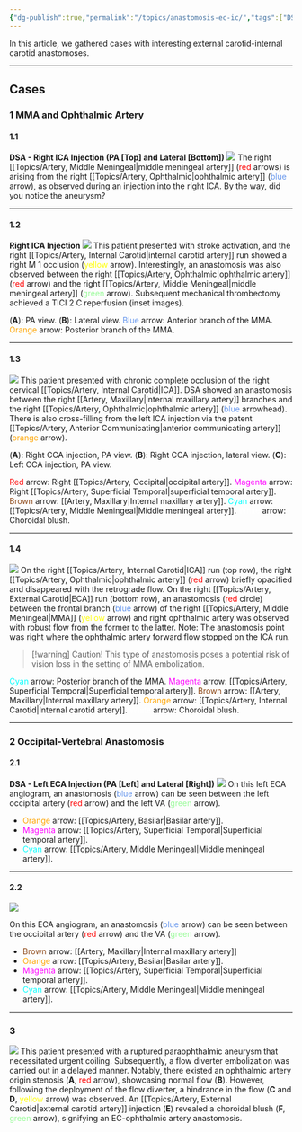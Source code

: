 ```yaml
---
{"dg-publish":true,"permalink":"/topics/anastomosis-ec-ic/","tags":["DSA","anatomy"],"created":"2023-09-14T14:09:03.788-07:00","updated":"2024-02-21T17:07:12.377-08:00"}
---
```



In this article, we gathered cases with interesting external carotid-internal carotid anastomoses.

---

## Cases

### 1 MMA and Ophthalmic Artery

#### 1.1

**DSA - Right ICA Injection (PA \[Top\] and Lateral \[Bottom\])**
![](https://i.imgur.com/O3RCMBz.jpg)
The right [[Topics/Artery, Middle Meningeal\|middle meningeal artery]] (<span style="color:red">red</span> arrows) is arising from the right [[Topics/Artery, Ophthalmic\|ophthalmic artery]] (<span style="color:cornflowerblue">blue</span> arrow), as observed during an injection into the right ICA. By the way, did you notice the aneurysm?

--- 

#### 1.2

**Right ICA Injection**
![](https://i.imgur.com/tzvd5PW.jpg)
This patient presented with stroke activation, and the right [[Topics/Artery, Internal Carotid\|internal carotid artery]] run showed a right M 1 occlusion (<span style="color:yellow">yellow</span> arrow). Interestingly, an anastomosis was also observed between the right [[Topics/Artery, Ophthalmic\|ophthalmic artery]] (<span style="color:red">red</span> arrow) and the right [[Topics/Artery, Middle Meningeal\|middle meningeal artery]] (<span style="color:palegreen">green</span> arrow). Subsequent mechanical thrombectomy achieved a TICI 2 C reperfusion (inset images).

(**A**): PA view.
(**B**): Lateral view.
<span style="color:cornflowerblue">Blue</span> arrow: Anterior branch of the MMA.
<span style="color:orange">Orange</span> arrow: Posterior branch of the MMA.

---

#### 1.3

![](https://i.imgur.com/z5i4GBb.jpeg)
This patient presented with chronic complete occlusion of the right cervical [[Topics/Artery, Internal Carotid\|ICA]]. DSA showed an anastomosis between the right [[Artery, Maxillary\|internal maxillary artery]] branches and the right [[Topics/Artery, Ophthalmic\|ophthalmic artery]] (<span style="color:cornflowerblue">blue</span> arrowhead). There is also cross-filling from the left ICA injection via the patent [[Topics/Artery, Anterior Communicating\|anterior communicating artery]] (<span style="color:orange">orange</span> arrow).

(**A**): Right CCA injection, PA view.
(**B**): Right CCA injection, lateral view.
(**C**): Left CCA injection, PA view.

<span style="color:red">Red</span> arrow: Right [[Topics/Artery, Occipital\|occipital artery]].
<span style="color:magenta">Magenta</span> arrow: Right [[Topics/Artery, Superficial Temporal\|superficial temporal artery]].
<span style="color:SaddleBrown">Brown</span> arrow: [[Artery, Maxillary\|Internal maxillary artery]].
<span style="color:cyan">Cyan</span> arrow: [[Topics/Artery, Middle Meningeal\|Middle meningeal artery]].
<span style="color:white">White</span> arrow: Choroidal blush.

---

#### 1.4

![](https://i.imgur.com/Gh8n9F7.jpeg)
On the right [[Topics/Artery, Internal Carotid\|ICA]] run (top row), the right [[Topics/Artery, Ophthalmic\|ophthalmic artery]] (<span style="color:red">red</span> arrow) briefly opacified and disappeared with the retrograde flow. On the right [[Topics/Artery, External Carotid\|ECA]] run (bottom row), an anastomosis (<span style="color:red">red</span> circle) between the frontal branch (<span style="color:cornflowerblue">blue</span> arrow) of the right [[Topics/Artery, Middle Meningeal\|MMA]] (<span style="color:yellow">yellow</span> arrow) and right ophthalmic artery was observed with robust flow from the former to the latter. Note: The anastomosis point was right where the ophthalmic artery forward flow stopped on the ICA run.

> [!warning] Caution!
> This type of anastomosis poses a potential risk of vision loss in the setting of MMA embolization. 

<span style="color:cyan">Cyan</span> arrow: Posterior branch of the MMA.
<span style="color:Magenta">Magenta</span> arrow: [[Topics/Artery, Superficial Temporal\|Superficial temporal artery]].
<span style="color:SaddleBrown">Brown</span> arrow: [[Artery, Maxillary\|Internal maxillary artery]].
<span style="color:orange">Orange</span> arrow: [[Topics/Artery, Internal Carotid\|Internal carotid artery]].
<span style="color:white">White</span> arrow: Choroidal blush.

---

### 2 Occipital-Vertebral Anastomosis

#### 2.1

**DSA - Left ECA Injection (PA \[Left\] and Lateral \[Right\])**
![](https://i.imgur.com/kHKRuzV.jpg)
On this left ECA angiogram, an anastomosis (<span style="color:cornflowerblue">blue</span> arrow) can be seen between the left occipital artery (<span style="color:red">red</span> arrow) and the left VA (<span style="color:palegreen">green</span> arrow).

- <span style="color:orange">Orange</span> arrow: [[Topics/Artery, Basilar\|Basilar artery]].
- <span style="color:magenta">Magenta</span> arrow: [[Topics/Artery, Superficial Temporal\|Superficial temporal artery]].
- <span style="color:cyan">Cyan</span> arrow: [[Topics/Artery, Middle Meningeal\|Middle meningeal artery]].

---

#### 2.2

![](https://i.imgur.com/757AQH4.jpg)

On this ECA angiogram, an anastomosis (<span style="color:cornflowerblue">blue</span> arrow) can be seen between the occipital artery (<span style="color:red">red</span> arrow) and the VA (<span style="color:palegreen">green</span> arrow).

- <span style="color:SaddleBrown">Brown</span> arrow: [[Artery, Maxillary\|Internal maxillary artery]]
- <span style="color:orange">Orange</span> arrow: [[Topics/Artery, Basilar\|Basilar artery]].
- <span style="color:magenta">Magenta</span> arrow: [[Topics/Artery, Superficial Temporal\|Superficial temporal artery]].
- <span style="color:cyan">Cyan</span> arrow: [[Topics/Artery, Middle Meningeal\|Middle meningeal artery]].

---

### 3

![](https://i.imgur.com/rhWp7hA.jpg)
This patient presented with a ruptured paraophthalmic aneurysm that necessitated urgent coiling. Subsequently, a flow diverter embolization was carried out in a delayed manner. Notably, there existed an ophthalmic artery origin stenosis (**A**, <span style="color:red">red</span> arrow), showcasing normal flow (**B**). However, following the deployment of the flow diverter, a hindrance in the flow (**C** and **D**, <span style="color:yellow">yellow</span> arrow) was observed. An [[Topics/Artery, External Carotid\|external carotid artery]] injection (**E**) revealed a choroidal blush (**F**, <span style="color:palegreen">green</span> arrow), signifying an EC-ophthalmic artery anastomosis.
